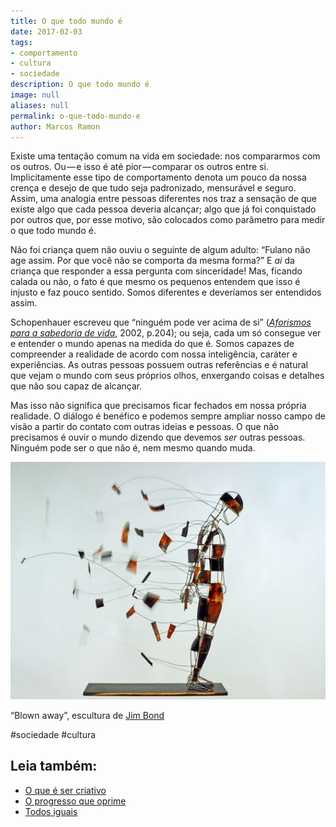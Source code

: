 ```yaml
---
title: O que todo mundo é
date: 2017-02-03
tags:
- comportamento
- cultura
- sociedade
description: O que todo mundo é
image: null
aliases: null
permalink: o-que-todo-mundo-e
author: Marcos Ramon
---
```

Existe uma tentação comum na vida em sociedade: nos compararmos com os outros. Ou — e isso é até pior — comparar os outros entre si. Implicitamente esse tipo de comportamento denota um pouco da nossa crença e desejo de que tudo seja padronizado, mensurável e seguro. Assim, uma analogia entre pessoas diferentes nos traz a sensação de que existe algo que cada pessoa deveria alcançar; algo que já foi conquistado por outros que, por esse motivo, são colocados como parâmetro para medir o que todo mundo é.

Não foi criança quem não ouviu o seguinte de algum adulto: “Fulano não age assim. Por que você não se comporta da mesma forma?” E _ai_ da criança que responder a essa pergunta com sinceridade! Mas, ficando calada ou não, o fato é que mesmo os pequenos entendem que isso é injusto e faz pouco sentido. Somos diferentes e deveríamos ser entendidos assim.

Schopenhauer escreveu que “ninguém pode ver acima de si” ([_Aforismos para a sabedoria de vida_](http://amzn.to/2kxUYwu), 2002, p.204); ou seja, cada um só consegue ver e entender o mundo apenas na medida do que é. Somos capazes de compreender a realidade de acordo com nossa inteligência, caráter e experiências. As outras pessoas possuem outras referências e é natural que vejam o mundo com seus próprios olhos, enxergando coisas e detalhes que não sou capaz de alcançar.

Mas isso não significa que precisamos ficar fechados em nossa própria realidade. O diálogo é benéfico e podemos sempre ampliar nosso campo de visão a partir do contato com outras ideias e pessoas. O que não precisamos é ouvir o mundo dizendo que devemos _ser_ outras pessoas. Ninguém pode ser o que não é, nem mesmo quando muda.

<img src="/assets/img/o-que-todo-mundo é-medium.jpeg">

“Blown away”, escultura de [Jim Bond](http://www.jimbond.co.uk/sculpture3.htm)


#sociedade #cultura<div class="leia-tambem" markdown="1">
## Leia também:

- <a href="/o-que-e-ser-criativo">O que é ser criativo</a>
- <a href="/o-progresso-que-oprime">O progresso que oprime</a>
- <a href="/todos-iguais">Todos iguais</a>
</div>
